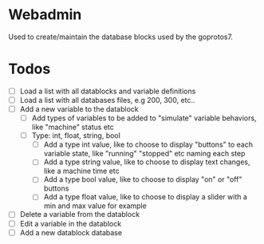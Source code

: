 # Webadmin

Used to create/maintain the database blocks used by the goprotos7.

# Todos

- [ ] Load a list with all datablocks and variable definitions
- [ ] Load a list with all databases files, e.g 200, 300, etc..
- [ ] Add a new variable to the datablock
  - [ ] Add types of variables to be added to "simulate" variable behaviors, like "machine" status etc
  - [ ] Type: int, float, string, bool
    - [ ] Add a type int value, like to choose to display "buttons" to each variable state, like "running" "stopped" etc naming each step
    - [ ] Add a type string value, like to choose to display text changes, like a machine time etc
    - [ ] Add a type bool value, like to choose to display "on" or "off" buttons
    - [ ] Add a type float value, like to choose to display a slider with a min and max value for example
- [ ] Delete a variable from the datablock
- [ ] Edit a variable in the datablock
- [ ] Add a new datablock database
